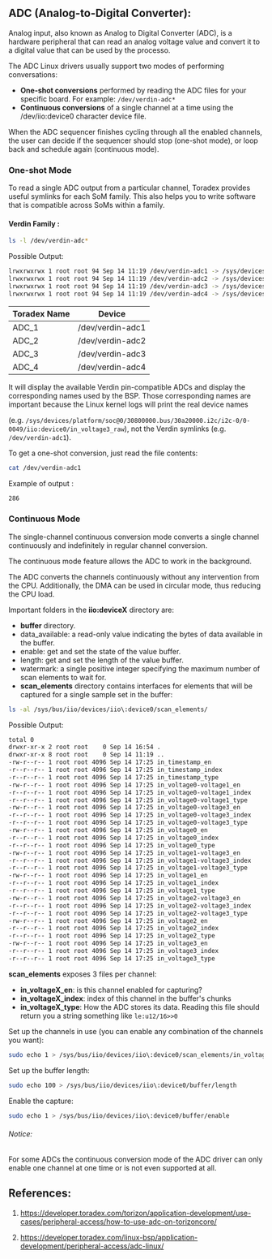 ## ADC (Analog-to-Digital Converter):

Analog input, also known as Analog to Digital Converter (ADC), is a hardware peripheral that can read an analog voltage value and convert it to a digital value that can be used by the processo.

The ADC Linux drivers usually support two modes of performing conversations:

- **One-shot conversions** performed by reading the ADC files for your specific board. For example: `/dev/verdin-adc*`
- **Continuous conversions** of a single channel at a time using the /dev/iio:device0 character device file.

When the ADC sequencer finishes cycling through all the enabled channels, the user can decide if the sequencer should stop (one-shot mode), or loop back and schedule again (continuous mode).

### One-shot Mode

To read a single ADC output from a particular channel, Toradex provides useful symlinks for each SoM family. This also helps you to write software that is compatible across SoMs within a family.

#### Verdin Family :

```bash
ls -l /dev/verdin-adc*
```

Possible Output: 

```bash
lrwxrwxrwx 1 root root 94 Sep 14 11:19 /dev/verdin-adc1 -> /sys/devices/platform/soc@0/30800000.bus/30a20000.i2c/i2c-0/0-0049/iio:device0/in_voltage3_raw
lrwxrwxrwx 1 root root 94 Sep 14 11:19 /dev/verdin-adc2 -> /sys/devices/platform/soc@0/30800000.bus/30a20000.i2c/i2c-0/0-0049/iio:device0/in_voltage2_raw
lrwxrwxrwx 1 root root 94 Sep 14 11:19 /dev/verdin-adc3 -> /sys/devices/platform/soc@0/30800000.bus/30a20000.i2c/i2c-0/0-0049/iio:device0/in_voltage1_raw
lrwxrwxrwx 1 root root 94 Sep 14 11:19 /dev/verdin-adc4 -> /sys/devices/platform/soc@0/30800000.bus/30a20000.i2c/i2c-0/0-0049/iio:device0/in_voltage0_raw
```

| Toradex Name | Device           |
| ------------ | ---------------- |
| ADC_1        | /dev/verdin-adc1 |
| ADC_2        | /dev/verdin-adc2 |
| ADC_3        | /dev/verdin-adc3 |
| ADC_4        | /dev/verdin-adc4 |

It will display the available Verdin pin-compatible ADCs and display the corresponding names used by the BSP. Those corresponding names are important because the Linux kernel logs will print the real device names 

(e.g. `/sys/devices/platform/soc@0/30800000.bus/30a20000.i2c/i2c-0/0-0049/iio:device0/in_voltage3_raw`), not the Verdin symlinks (e.g. `/dev/verdin-adc1`).

To get a one-shot conversion, just read the file contents:

```bash
cat /dev/verdin-adc1
```

Example of output :

```bash
286
```

### Continuous Mode

The single-channel continuous conversion mode converts a single channel continuously and indefinitely in regular channel conversion.

The continuous mode feature allows the ADC to work in the background.

The ADC converts the channels continuously without any intervention from the CPU. Additionally, the DMA can be used in circular mode, thus reducing the CPU load.    

Important folders in the **iio:deviceX** directory are:

- **buffer** directory.
- data_available: a read-only value indicating the bytes of data available in the buffer.
- enable: get and set the state of the value buffer.
- length: get and set the length of the value buffer.
- watermark: a single positive integer specifying the maximum number of scan elements to wait for.
- **scan_elements** directory contains interfaces for elements that will be captured for a single sample set in the buffer:

```bash
ls -al /sys/bus/iio/devices/iio\:device0/scan_elements/
```

Possible Output: 

```bash
total 0
drwxr-xr-x 2 root root    0 Sep 14 16:54 .
drwxr-xr-x 8 root root    0 Sep 14 11:19 ..
-rw-r--r-- 1 root root 4096 Sep 14 17:25 in_timestamp_en
-r--r--r-- 1 root root 4096 Sep 14 17:25 in_timestamp_index
-r--r--r-- 1 root root 4096 Sep 14 17:25 in_timestamp_type
-rw-r--r-- 1 root root 4096 Sep 14 17:25 in_voltage0-voltage1_en
-r--r--r-- 1 root root 4096 Sep 14 17:25 in_voltage0-voltage1_index
-r--r--r-- 1 root root 4096 Sep 14 17:25 in_voltage0-voltage1_type
-rw-r--r-- 1 root root 4096 Sep 14 17:25 in_voltage0-voltage3_en
-r--r--r-- 1 root root 4096 Sep 14 17:25 in_voltage0-voltage3_index
-r--r--r-- 1 root root 4096 Sep 14 17:25 in_voltage0-voltage3_type
-rw-r--r-- 1 root root 4096 Sep 14 17:25 in_voltage0_en
-r--r--r-- 1 root root 4096 Sep 14 17:25 in_voltage0_index
-r--r--r-- 1 root root 4096 Sep 14 17:25 in_voltage0_type
-rw-r--r-- 1 root root 4096 Sep 14 17:25 in_voltage1-voltage3_en
-r--r--r-- 1 root root 4096 Sep 14 17:25 in_voltage1-voltage3_index
-r--r--r-- 1 root root 4096 Sep 14 17:25 in_voltage1-voltage3_type
-rw-r--r-- 1 root root 4096 Sep 14 17:25 in_voltage1_en
-r--r--r-- 1 root root 4096 Sep 14 17:25 in_voltage1_index
-r--r--r-- 1 root root 4096 Sep 14 17:25 in_voltage1_type
-rw-r--r-- 1 root root 4096 Sep 14 17:25 in_voltage2-voltage3_en
-r--r--r-- 1 root root 4096 Sep 14 17:25 in_voltage2-voltage3_index
-r--r--r-- 1 root root 4096 Sep 14 17:25 in_voltage2-voltage3_type
-rw-r--r-- 1 root root 4096 Sep 14 17:25 in_voltage2_en
-r--r--r-- 1 root root 4096 Sep 14 17:25 in_voltage2_index
-r--r--r-- 1 root root 4096 Sep 14 17:25 in_voltage2_type
-rw-r--r-- 1 root root 4096 Sep 14 17:25 in_voltage3_en
-r--r--r-- 1 root root 4096 Sep 14 17:25 in_voltage3_index
-r--r--r-- 1 root root 4096 Sep 14 17:25 in_voltage3_type
```

**scan_elements** exposes 3 files per channel:

- **in_voltageX_en**: is this channel enabled for capturing?
- **in_voltageX_index**: index of this channel in the buffer's chunks
- **in_voltageX_type**: How the ADC stores its data. Reading this file should return you a string something like `le:u12/16>>0`

Set up the channels in use (you can enable any combination of the channels you want):

```bash
sudo echo 1 > /sys/bus/iio/devices/iio\:device0/scan_elements/in_voltage0_en
```

Set up the buffer length:

```bash
sudo echo 100 > /sys/bus/iio/devices/iio\:device0/buffer/length
```

Enable the capture:

```bash
sudo echo 1 > /sys/bus/iio/devices/iio\:device0/buffer/enable
```

###### Notice:

For some ADCs the continuous conversion mode of  the ADC driver can only enable one channel at one time or is not even supported at all.

## References:

1. https://developer.toradex.com/torizon/application-development/use-cases/peripheral-access/how-to-use-adc-on-torizoncore/

2. https://developer.toradex.com/linux-bsp/application-development/peripheral-access/adc-linux/
